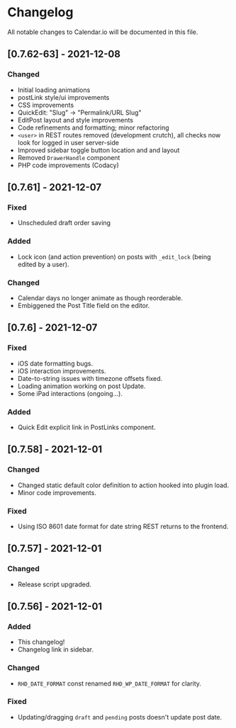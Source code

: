 # Changelog

All notable changes to Calendar.io will be documented in this file.

## [0.7.62-63] - 2021-12-08

### Changed

- Initial loading animations
- postLink style/ui improvements
- CSS improvements
- QuickEdit: "Slug" -> "Permalink/URL Slug"
- EditPost layout and style improvements
- Code refinements and formatting; minor refactoring
- `<user>` in REST routes removed (development crutch), all checks now look for logged in user server-side
- Improved sidebar toggle button location and and layout
- Removed `DrawerHandle` component
- PHP code improvements (Codacy)

## [0.7.61] - 2021-12-07

### Fixed

- Unscheduled draft order saving

### Added

- Lock icon (and action prevention) on posts with `_edit_lock` (being edited by a user).

### Changed

- Calendar days no longer animate as though reorderable.
- Embiggened the Post Title field on the editor.

## [0.7.6] - 2021-12-07

### Fixed

- iOS date formatting bugs.
- iOS interaction improvements.
- Date-to-string issues with timezone offsets fixed.
- Loading animation working on post Update.
- Some iPad interactions (ongoing...).

### Added

- Quick Edit explicit link in PostLinks component.

## [0.7.58] - 2021-12-01

### Changed

- Changed static default color definition to action hooked into plugin load.
- Minor code improvements.

### Fixed

- Using ISO 8601 date format for date string REST returns to the frontend.

## [0.7.57] - 2021-12-01

### Changed

- Release script upgraded.

## [0.7.56] - 2021-12-01

### Added

- This changelog!
- Changelog link in sidebar.

### Changed

- `RHD_DATE_FORMAT` const renamed `RHD_WP_DATE_FORMAT` for clarity.

### Fixed

- Updating/dragging `draft` and `pending` posts doesn't update post date.
